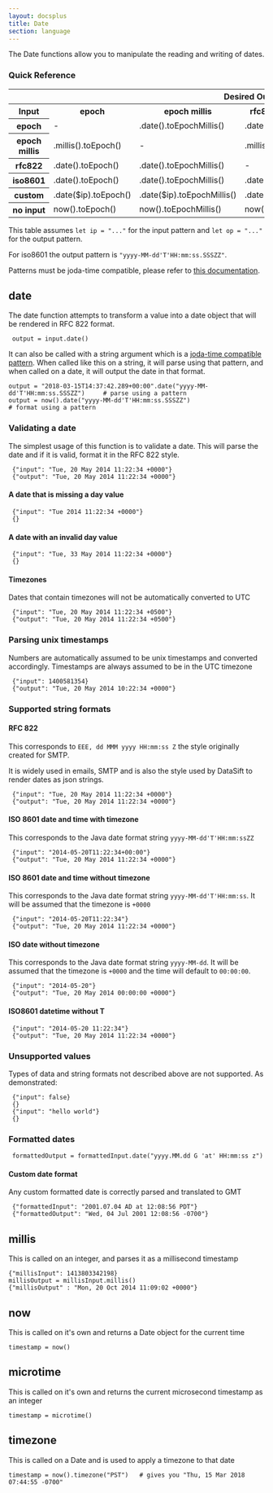 ```yaml
---
layout: docsplus
title: Date
section: language
---
```


The Date functions allow you to manipulate the reading and writing of dates.

### Quick Reference

<table class="table table-condensed">
  <tbody>
    <tr>
      <td></td>
      <th colspan="5" class="success text-center">Desired Output</th>
    </tr>
    <tr>
      <th class="info">Input</th>
      <th class="success">epoch</th>
      <th class="success">epoch millis</th>
      <th class="success">rfc822</th>
      <th class="success">iso8601</th>
      <th class="success">custom</th>
    </tr>
    <tr>
      <th class="info">epoch</th>
      <td>-</td>
      <td>.date().toEpochMillis()</td>
      <td>.date()</td>
      <td>.date().date($op)</td>
      <td>.date().date($op)</td>
    </tr>
    <tr>
      <th class="info">epoch millis</th>
      <td>.millis().toEpoch()</td>
      <td>-</td>
      <td>.millis()</td>
      <td>.millis().date($op)</td>
      <td>.millis().date($op)</td>
    </tr>
    <tr>
      <th class="info">rfc822</th>
      <td>.date().toEpoch()</td>
      <td>.date().toEpochMillis()</td>
      <td>-</td>
      <td>.date().date($op)</td>
      <td>.date().date($op)</td>
    </tr>
    <tr>
      <th class="info">iso8601</th>
      <td>.date().toEpoch()</td>
      <td>.date().toEpochMillis()</td>
      <td>.date()</td>
      <td>-</td>
      <td>.date().date($op)</td>
    </tr>
    <tr>
      <th class="info">custom</th>
      <td>.date($ip).toEpoch()</td>
      <td>.date($ip).toEpochMillis()</td>
      <td>.date($ip)</td>
      <td>.date($ip).date($op)</td>
      <td>.date($ip).date($op)</td>
    </tr>
    <tr>
      <th class="info">no input</th>
      <td>now().toEpoch()</td>
      <td>now().toEpochMillis()</td>
      <td>now()</td>
      <td>now().date($op)</td>
      <td>now().date($op)</td>
    </tr>
  </tbody>
</table>

This table assumes `let ip = "..."` for the input pattern and `let op = "..."` for the output pattern.

For iso8601 the output pattern is `"yyyy-MM-dd'T'HH:mm:ss.SSSZZ"`.

Patterns must be joda-time compatible, please refer to [this documentation](https://www.joda.org/joda-time/apidocs/org/joda/time/format/DateTimeFormat.html).

## date

The date function attempts to transform a value into a date object that will be rendered in RFC 822 format.

	 output = input.date()

It can also be called with a string argument which is a [joda-time compatible pattern](https://www.joda.org/joda-time/apidocs/org/joda/time/format/DateTimeFormat.html). When called like this on a string, it will parse using that pattern, and when called on a date, it will output the date in that format.

```
output = "2018-03-15T14:37:42.289+00:00".date("yyyy-MM-dd'T'HH:mm:ss.SSSZZ")     # parse using a pattern
output = now().date("yyyy-MM-dd'T'HH:mm:ss.SSSZZ")                               # format using a pattern
```

### Validating a date

The simplest usage of this function is to validate a date. This will parse the date and if it is valid, format it in the RFC 822 style.

	 {"input": "Tue, 20 May 2014 11:22:34 +0000"}
	 {"output": "Tue, 20 May 2014 11:22:34 +0000"}

#### A date that is missing a day value

	 {"input": "Tue 2014 11:22:34 +0000"}
	 {}

#### A date with an invalid day value
	 {"input": "Tue, 33 May 2014 11:22:34 +0000"}
	 {}

#### Timezones

Dates that contain timezones will not be automatically converted to UTC

	 {"input": "Tue, 20 May 2014 11:22:34 +0500"}
	 {"output": "Tue, 20 May 2014 11:22:34 +0500"}

### Parsing unix timestamps
Numbers are automatically assumed to be unix timestamps and converted accordingly. Timestamps are always assumed to be in the UTC timezone

	 {"input": 1400581354}
	 {"output": "Tue, 20 May 2014 10:22:34 +0000"}

### Supported string formats

#### RFC 822
This corresponds to `EEE, dd MMM yyyy HH:mm:ss Z` the style originally created for SMTP.

It is widely used in emails, SMTP and is also the style used by DataSift to render dates as json strings.

	 {"input": "Tue, 20 May 2014 11:22:34 +0000"}
	 {"output": "Tue, 20 May 2014 11:22:34 +0000"}

#### ISO 8601 date and time with timezone
This corresponds to the Java date format string `yyyy-MM-dd'T'HH:mm:ssZZ`

	 {"input": "2014-05-20T11:22:34+00:00"}
	 {"output": "Tue, 20 May 2014 11:22:34 +0000"}

#### ISO 8601 date and time without timezone
This corresponds to the Java date format string `yyyy-MM-dd'T'HH:mm:ss`. It will be assumed that the timezone is `+0000`

	 {"input": "2014-05-20T11:22:34"}
	 {"output": "Tue, 20 May 2014 11:22:34 +0000"}

#### ISO date without timezone
This corresponds to the Java date format string `yyyy-MM-dd`. It will be assumed that the timezone is `+0000` and the time will default to  `00:00:00`.

	 {"input": "2014-05-20"}
	 {"output": "Tue, 20 May 2014 00:00:00 +0000"}

#### ISO8601 datetime without T

	 {"input": "2014-05-20 11:22:34"}
	 {"output": "Tue, 20 May 2014 11:22:34 +0000"}

### Unsupported values

Types of data and string formats not described above are not supported. As demonstrated:

	 {"input": false}
	 {}
	 {"input": "hello world"}
	 {}

### Formatted dates

	 formattedOutput = formattedInput.date("yyyy.MM.dd G 'at' HH:mm:ss z")

#### Custom date format
Any custom formatted date is correctly parsed and translated to GMT

	 {"formattedInput": "2001.07.04 AD at 12:08:56 PDT"}
	 {"formattedOutput": "Wed, 04 Jul 2001 12:08:56 -0700"}

## millis

This is called on an integer, and parses it as a millisecond timestamp

```
{"millisInput": 1413803342198}
millisOutput = millisInput.millis()
{"millisOutput" : "Mon, 20 Oct 2014 11:09:02 +0000"}
```

## now

This is called on it's own and returns a Date object for the current time

```
timestamp = now()
```

## microtime

This is called on it's own and returns the current microsecond timestamp as an integer

```
timestamp = microtime()
```

## timezone

This is called on a Date and is used to apply a timezone to that date

```
timestamp = now().timezone("PST")   # gives you "Thu, 15 Mar 2018 07:44:55 -0700"
```



